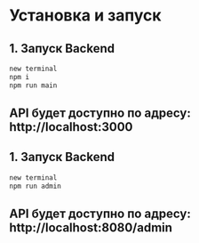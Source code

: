 # Установка и запуск

## 1. Запуск Backend
```sh
new terminal
npm i
npm run main
```
## API будет доступно по адресу: http://localhost:3000

## 1. Запуск Backend
```sh
new terminal
npm run admin
```
## API будет доступно по адресу: http://localhost:8080/admin
